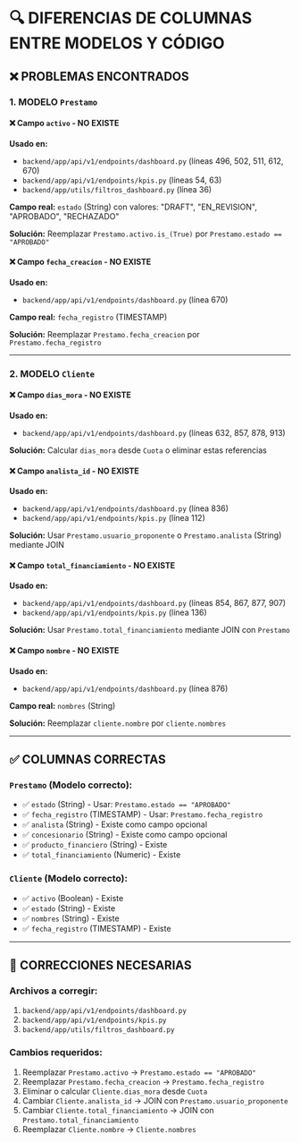 # 🔍 DIFERENCIAS DE COLUMNAS ENTRE MODELOS Y CÓDIGO

## ❌ PROBLEMAS ENCONTRADOS

### 1. **MODELO `Prestamo`**

#### ❌ Campo `activo` - NO EXISTE
**Usado en:**
- `backend/app/api/v1/endpoints/dashboard.py` (líneas 496, 502, 511, 612, 670)
- `backend/app/api/v1/endpoints/kpis.py` (líneas 54, 63)
- `backend/app/utils/filtros_dashboard.py` (línea 36)

**Campo real:** `estado` (String) con valores: "DRAFT", "EN_REVISION", "APROBADO", "RECHAZADO"

**Solución:** Reemplazar `Prestamo.activo.is_(True)` por `Prestamo.estado == "APROBADO"`

#### ❌ Campo `fecha_creacion` - NO EXISTE
**Usado en:**
- `backend/app/api/v1/endpoints/dashboard.py` (línea 670)

**Campo real:** `fecha_registro` (TIMESTAMP)

**Solución:** Reemplazar `Prestamo.fecha_creacion` por `Prestamo.fecha_registro`

---

### 2. **MODELO `Cliente`**

#### ❌ Campo `dias_mora` - NO EXISTE
**Usado en:**
- `backend/app/api/v1/endpoints/dashboard.py` (líneas 632, 857, 878, 913)

**Solución:** Calcular `dias_mora` desde `Cuota` o eliminar estas referencias

#### ❌ Campo `analista_id` - NO EXISTE
**Usado en:**
- `backend/app/api/v1/endpoints/dashboard.py` (línea 836)
- `backend/app/api/v1/endpoints/kpis.py` (línea 112)

**Solución:** Usar `Prestamo.usuario_proponente` o `Prestamo.analista` (String) mediante JOIN

#### ❌ Campo `total_financiamiento` - NO EXISTE
**Usado en:**
- `backend/app/api/v1/endpoints/dashboard.py` (líneas 854, 867, 877, 907)
- `backend/app/api/v1/endpoints/kpis.py` (línea 136)

**Solución:** Usar `Prestamo.total_financiamiento` mediante JOIN con `Prestamo`

#### ❌ Campo `nombre` - NO EXISTE
**Usado en:**
- `backend/app/api/v1/endpoints/dashboard.py` (línea 876)

**Campo real:** `nombres` (String)

**Solución:** Reemplazar `cliente.nombre` por `cliente.nombres`

---

## ✅ COLUMNAS CORRECTAS

### `Prestamo` (Modelo correcto):
- ✅ `estado` (String) - Usar: `Prestamo.estado == "APROBADO"`
- ✅ `fecha_registro` (TIMESTAMP) - Usar: `Prestamo.fecha_registro`
- ✅ `analista` (String) - Existe como campo opcional
- ✅ `concesionario` (String) - Existe como campo opcional
- ✅ `producto_financiero` (String) - Existe
- ✅ `total_financiamiento` (Numeric) - Existe

### `Cliente` (Modelo correcto):
- ✅ `activo` (Boolean) - Existe
- ✅ `estado` (String) - Existe
- ✅ `nombres` (String) - Existe
- ✅ `fecha_registro` (TIMESTAMP) - Existe

---

## 🔧 CORRECCIONES NECESARIAS

### Archivos a corregir:
1. `backend/app/api/v1/endpoints/dashboard.py`
2. `backend/app/api/v1/endpoints/kpis.py`
3. `backend/app/utils/filtros_dashboard.py`

### Cambios requeridos:
1. Reemplazar `Prestamo.activo` → `Prestamo.estado == "APROBADO"`
2. Reemplazar `Prestamo.fecha_creacion` → `Prestamo.fecha_registro`
3. Eliminar o calcular `Cliente.dias_mora` desde `Cuota`
4. Cambiar `Cliente.analista_id` → JOIN con `Prestamo.usuario_proponente`
5. Cambiar `Cliente.total_financiamiento` → JOIN con `Prestamo.total_financiamiento`
6. Reemplazar `Cliente.nombre` → `Cliente.nombres`

